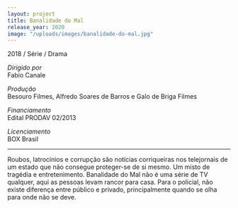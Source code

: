 ```yaml
---
layout: project
title: Banalidade do Mal
release_year: 2020
image: "/uploads/images/banalidade-do-mal.jpg"
---
```


2018 / Série / Drama

_Dirigido por_  
Fabio Canale

_Produção_  
Besouro Filmes, Alfredo Soares de Barros e Galo de Briga Filmes

_Financiamento_  
Edital PRODAV 02/2013

*Licenciamento*  
BOX Brasil

***

Roubos, latrocínios e corrupção são notícias corriqueiras nos telejornais de um estado que não consegue proteger-se de si mesmo. Um misto de tragédia e entretenimento. Banalidade do Mal não é uma série de TV qualquer, aqui as pessoas levam rancor para casa. Para o policial, não existe diferença entre público e privado, principalmente quando se olha para onde não se deve.
